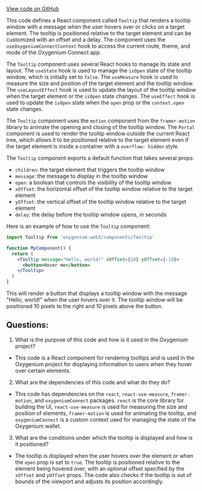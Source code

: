 [View code on GitHub](https://github.com/oxygenium-network/oxygenium-web3/packages/web3-react/src/components/Common/Tooltip/index.tsx)

This code defines a React component called `Tooltip` that renders a tooltip window with a message when the user hovers over or clicks on a target element. The tooltip is positioned relative to the target element and can be customized with an offset and a delay. The component uses the `useOxygeniumConnectContext` hook to access the current route, theme, and mode of the Oxygenium Connect app.

The `Tooltip` component uses several React hooks to manage its state and layout. The `useState` hook is used to manage the `isOpen` state of the tooltip window, which is initially set to `false`. The `useMeasure` hook is used to measure the size and position of the target element and the tooltip window. The `useLayoutEffect` hook is used to update the layout of the tooltip window when the target element or the `isOpen` state changes. The `useEffect` hook is used to update the `isOpen` state when the `open` prop or the `context.open` state changes.

The `Tooltip` component uses the `motion` component from the `framer-motion` library to animate the opening and closing of the tooltip window. The `Portal` component is used to render the tooltip window outside the current React tree, which allows it to be positioned relative to the target element even if the target element is inside a container with a `overflow: hidden` style.

The `Tooltip` component exports a default function that takes several props:

- `children`: the target element that triggers the tooltip window
- `message`: the message to display in the tooltip window
- `open`: a boolean that controls the visibility of the tooltip window
- `xOffset`: the horizontal offset of the tooltip window relative to the target element
- `yOffset`: the vertical offset of the tooltip window relative to the target element
- `delay`: the delay before the tooltip window opens, in seconds

Here is an example of how to use the `Tooltip` component:

```jsx
import Tooltip from 'oxygenium-web3/components/Tooltip'

function MyComponent() {
  return (
    <Tooltip message="Hello, world!" xOffset={10} yOffset={-10}>
      <button>Hover me</button>
    </Tooltip>
  )
}
```

This will render a button that displays a tooltip window with the message "Hello, world!" when the user hovers over it. The tooltip window will be positioned 10 pixels to the right and 10 pixels above the button.
## Questions: 
 1. What is the purpose of this code and how is it used in the Oxygenium project?
- This code is a React component for rendering tooltips and is used in the Oxygenium project for displaying information to users when they hover over certain elements.

2. What are the dependencies of this code and what do they do?
- This code has dependencies on the `react`, `react-use-measure`, `framer-motion`, and `oxygeniumConnect` packages. `react` is the core library for building the UI, `react-use-measure` is used for measuring the size and position of elements, `framer-motion` is used for animating the tooltip, and `oxygeniumConnect` is a custom context used for managing the state of the Oxygenium wallet.

3. What are the conditions under which the tooltip is displayed and how is it positioned?
- The tooltip is displayed when the user hovers over the element or when the `open` prop is set to `true`. The tooltip is positioned relative to the element being hovered over, with an optional offset specified by the `xOffset` and `yOffset` props. The code also checks if the tooltip is out of bounds of the viewport and adjusts its position accordingly.